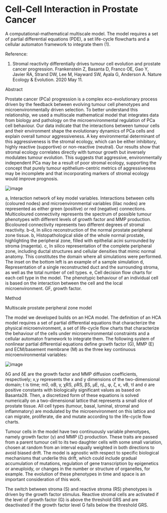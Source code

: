# Cell-Cell Interaction in Prostate Cancer 

A computational-mathematical multiscale model. The model requires a set of partial differential equations (PDE), a set life-cycle flowcharts and a cellular automaton framework to integrate them (1).

Reference:
1. Stromal reactivity differentially drives tumour cell evolution and prostate cancer progression. Frankenstein Z, Basanta D, Franco OE, Gao Y, Javier RA, Strand DW, Lee M, Hayward SW, Ayala G, Anderson A. Nature Ecology & Evolution. 2020 May 11.
 
Abstract

Prostate cancer (PCa) progression is a complex eco-evolutionary process driven by the feedback between evolving tumour cell phenotypes and microenvironmentally driven selection. To better understand this relationship, we used a multiscale mathematical model that integrates data from biology and pathology on the microenvironmental regulation of PCa cell behaviour. Our data indicate that the interactions between tumour cells and their environment shape the evolutionary dynamics of PCa cells and explain overall tumour aggressiveness. A key environmental determinant of this aggressiveness is the stromal ecology, which can be either inhibitory, highly reactive (supportive) or non-reactive (neutral). Our results show that stromal ecology correlates directly with tumour growth but inversely modulates tumour evolution. This suggests that aggressive, environmentally independent PCa may be a result of poor stromal ecology, supporting the concept that purely tumour epithelium-centric metrics of aggressiveness may be incomplete and that incorporating markers of stromal ecology would improve prognosis.

![image](https://github.com/user-attachments/assets/69476264-6e65-4f3f-ab78-7f506cb9aa87)

a, Interaction network of key model variables. Interactions between cells (coloured nodes) and microenvironmental variables (lilac nodes) are represented as either green (positive) or red (negative) connections. Multicoloured connectivity represents the spectrum of possible tumour phenotypes with different levels of growth factor and MMP production. Bicoloured connectivity represents two different degrees of stromal reactivity. b–d, In silico reconstruction of the normal prostate peripheral zone tissue. b, Histopathological slide of the whole normal prostate, highlighting the peripheral zone, filled with epithelial acini surrounded by stroma (magenta). c, In silico representation of the complete peripheral zone, including ductal structures and cellular densities that mimic normal anatomy. This constitutes the domain where all simulations were performed. The inset on the bottom left is an example of a sample simulation d, Representation of a single reconstructed duct and the surrounding stroma, as well as the total number of cell types. e, Cell decision flow charts for each cell type in the model. The phenotypic behaviour of an individual cell is based on the interaction between the cell and the local microenvironment. GF, growth factor.



Method

Multiscale prostate peripheral zone model

The model we developed builds on an HCA model. The definition of an HCA model requires a set of partial differential equations that characterize the physical microenvironment, a set of life-cycle flow charts that characterize the behaviour of the cells under microenvironmental constraints and a cellular automaton framework to integrate them. The following system of nonlinear partial differential equations define growth factor (G), MMP (E) and ECM/basement membrane (M) as the three key continuous microenvironmental variables:

![image](https://github.com/user-attachments/assets/805849fe-52d9-46f4-b0f7-465b6c5d1e3b)


δG and δE are the growth factor and MMP diffusion coefficients, respectively; x,y represents the x and y dimensions of the two-dimensional domain; t is time; m0, αB, γ, χRS, ρRS, βS, μE, ηL, φ, ζ, κ, νB, τI and σ are positive constants with biologically significant values as based on Basanta28. Then, a discretized form of these equations is solved numerically on a two-dimensional lattice that represents a small slice of prostate tissue. All cell types (tumour, basal, luminal, stromal and inflammatory) are modulated by the microenvironment on this lattice and can migrate, proliferate, die and mutate according to the life-cycle flow charts. 

Tumour cells in the model have two continuously variable phenotypes, namely growth factor (γ) and MMP (ζ) production. These traits are passed from a parent tumour cell to its two daughter cells with some small variation, chosen at random from an interval equally weighted in both directions to avoid biased drift. The model is agnostic with respect to specific biological mechanisms that underlie this drift, which could include gradual accumulation of mutations, regulation of gene transcription by epigenetics or aneuploidy, or changes in the number or structure of organelles, for example. The evolution of these phenotypes in time and space is an important consideration of this work.

The switch between stroma (S) and reactive stroma (RS) phenotypes is driven by the growth factor stimulus. Reactive stromal cells are activated if the level of growth factor (G) is above the threshold GRS and are deactivated if the growth factor level G falls below the threshold GRS.
